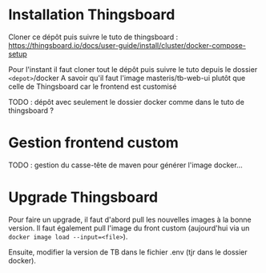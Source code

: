 # Installation Thingsboard

Cloner ce dépôt puis suivre le tuto de thingsboard : https://thingsboard.io/docs/user-guide/install/cluster/docker-compose-setup

Pour l'instant il faut cloner tout le dépôt puis suivre le tuto depuis le dossier `<depot>`/docker
A savoir qu'il faut l'image masteris/tb-web-ui plutôt que celle de Thingsboard car le frontend est customisé

TODO : dépôt avec seulement le dossier docker comme dans le tuto de thingsboard ?

# Gestion frontend custom

TODO : gestion du casse-tête de maven pour générer l'image docker...

# Upgrade Thingsboard

Pour faire un upgrade, il faut d'abord pull les nouvelles images à la bonne version.
Il faut également pull l'image du front custom (aujourd'hui via un `docker image load --input=<file>`).

Ensuite, modifier la version de TB dans le fichier .env (tjr dans le dossier docker).
